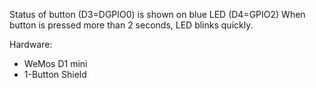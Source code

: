 Status of button (D3=DGPIO0) is shown on blue LED (D4=GPIO2)
When button is pressed more than 2 seconds, LED blinks quickly.

Hardware:
* WeMos D1 mini
* 1-Button Shield
